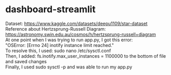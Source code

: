 # dashboard-streamlit

Dataset: https://www.kaggle.com/datasets/deepu1109/star-dataset <br>
Reference about Hertzsprung-Russell Diagram: https://astronomy.swin.edu.au/cosmos/h/hertzsprung-russell+diagram <br>
At one point when I was trying to run app.py, I got this error: <br>
"OSError: [Errno 24] inotify instance limit reached." <br>
To resolve this, I used: sudo nano /etc/sysctl.conf  <br>
Then, I added: fs.inotify.max_user_instances = 1100000 to the bottom of file and saved changes <br>
Finally, I used sudo sysctl -p and was able to run my app.py <br>